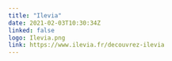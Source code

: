 ```yaml
---
title: "Ilevia"
date: 2021-02-03T10:30:34Z
linked: false
logo: Ilevia.png
link: https://www.ilevia.fr/decouvrez-ilevia
---
```

